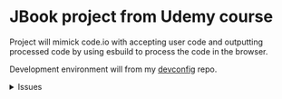 # JBook project from Udemy course

Project will mimick code.io with accepting user code and
outputting processed code by using esbuild to process the
code in the browser.

Development environment will from my
[devconfig](https://github.com/justin0979/devconfig) repo.

<details>
  <summary>Issues</summary>

<details>
<summary>
2 ways to solve:
</summary>
<summary>
Solved issue with my dev-configuration to add `esbuild.wasm`
file to `dist` directory by running:
</summary>

```sh
npm i -D copy-webpack-plugin
```

In `config/webpack.common.js` add:

```javascript
const CopyWebpackPlugin = require("copy-webpack-plugin");

module.exports = {
  // ...,
  plugins: [
    new CopyWebpackPlugin({
      patterns: [
        {
          from: "public", // copies all public dir contents to dist dir
        },
      ],
    }),
  ],
};
```

<summary>
Another solution is to set `wasmURL` in `esbuild.startService` to use `unpkg`
</summary>

```javascript
const startService = async () => {
  const service = await esbuild.startService({
    worker: true,
    wasmURL:
      "https://unpkg.com/esbuild-wasm@0.8.27/esbuild.wasm",
  });
};
```

</details>

---

<details>

<summary>Solved issue with saving changes and browser showing error:</summary>

```sh
GET http://localhost:3000/favicon.ico  [HTTP/1.1 404 Not Found 0ms]
```

In `config/webpack.common.js` add:

```javascript
module.exports = {
  // ...,
  plugins: [
    new CopyWebpackPlugin({
      patterns: [
        {
          from: "public/esbuild.wasm",
        },
      ],
    }),
  ],
};
```

</details>

---

</details>
